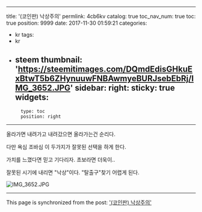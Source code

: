 
---
title: '(코인판) 낙상주의'
permlink: 4cb6kv
catalog: true
toc_nav_num: true
toc: true
position: 9999
date: 2017-11-30 01:59:21
categories:
- kr
tags:
- kr
- steem
thumbnail: 'https://steemitimages.com/DQmdEdisGHkuExBtwT5b6ZHynuuwFNBAwmyeBURJsebEbRj/IMG_3652.JPG'
sidebar:
    right:
        sticky: true
widgets:
    -
        type: toc
        position: right
---


올라가면 내려가고 
내려갔으면 올라가는건 순리다. 

다만 
욕심 
조바심
이 두가지가 잘못된 선택을 하게 한다. 

가치를 느꼈다면 믿고 기다리자. 
초보라면 더욱이..

잘못된 시기에 내리면 "낙상"이다. 
"탈출구"찾기 어렵게 된다. 

![IMG_3652.JPG](https://steemitimages.com/DQmdEdisGHkuExBtwT5b6ZHynuuwFNBAwmyeBURJsebEbRj/IMG_3652.JPG)

- - -

This page is synchronized from the post: ['(코인판) 낙상주의'](https://steemit.com/@kingbit/4cb6kv)
